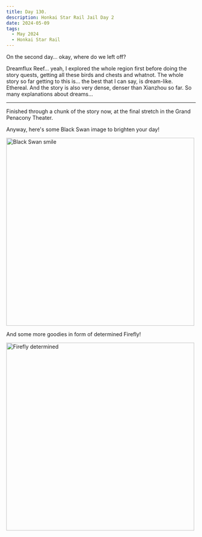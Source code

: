 ```yaml
---
title: Day 130.
description: Honkai Star Rail Jail Day 2
date: 2024-05-09
tags: 
  - May 2024
  - Honkai Star Rail
---
```


On the second day... okay, where do we left off?

Dreamflux Reef... yeah, I explored the whole region first before doing the story quests, getting all these birds and chests and whatnot. The whole story so far getting to this is... the best that I can say, is dream-like. Ethereal. And the story is also very dense, denser than Xianzhou so far. So many explanations about dreams...

-----

Finished through a chunk of the story now, at the final stretch in the Grand Penacony Theater. 

Anyway, here's some Black Swan image to brighten your day!

<img src="https://i.imgur.com/eFXFiDm.png" width="500px" alt="Black Swan smile"></img>

And some more goodies in form of determined Firefly!

<img src="https://i.imgur.com/KD7uKz8.png" width="500px" alt="Firefly determined"></img>